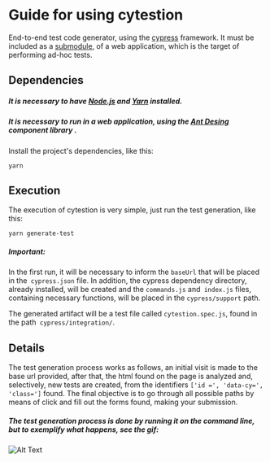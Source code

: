 # Guide for using cytestion

End-to-end test code generator, using the [cypress](https://www.cypress.io/) framework. It must be included as a [submodule](https://git-scm.com/book/en/v2/Git-Tools-Submodules), of a web application, which is the target of performing ad-hoc tests.

## Dependencies

##### It is necessary to have [Node.js](https://nodejs.org/en/) and [Yarn](https://yarnpkg.com/) installed.
##### It is necessary to run in a web application, using the [Ant Desing](https://ant.design/) component library .

Install the project's dependencies, like this:

``
yarn
``

## Execution

The execution of cytestion is very simple, just run the test generation, like this:

``
yarn generate-test
``
##### Important:

In the first run, it will be necessary to inform the `baseUrl` that will be placed in the` cypress.json` file. In addition, the cypress dependency directory, already installed, will be created and the `commands.js` and` index.js` files, containing necessary functions, will be placed in the `cypress/support` path.

The generated artifact will be a test file called `cytestion.spec.js`, found in the path` cypress/integration/`.

## Details

The test generation process works as follows, an initial visit is made to the base url provided, after that, the html found on the page is analyzed and, selectively, new tests are created, from the identifiers `['id =', 'data-cy=', 'class=']` found. The final objective is to go through all possible paths by means of click and fill out the forms found, making your submission.

##### The test generation process is done by running it on the command line, but to exemplify what happens, see the gif:

![Alt Text](data/gif-readme/generate-test.gif)